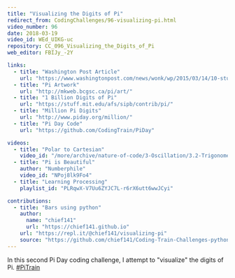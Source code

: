 ```yaml
---
title: "Visualizing the Digits of Pi"
redirect_from: CodingChallenges/96-visualizing-pi.html
video_number: 96
date: 2018-03-19
video_id: WEd_UIKG-uc
repository: CC_096_Visualizing_the_Digits_of_Pi
web_editor: FBIJy_-2Y

links:
  - title: "Washington Post Article"
    url: "https://www.washingtonpost.com/news/wonk/wp/2015/03/14/10-stunning-images-show-the-beauty-hidden-in-pi/?utm_term=.e232a2caa3ed"
  - title: "Pi Artwork"
    url: "http://mkweb.bcgsc.ca/pi/art/"
  - title: "1 Billion Digits of Pi"
    url: "https://stuff.mit.edu/afs/sipb/contrib/pi/"
  - title: "Million Pi Digits"
    url: "http://www.piday.org/million/"
  - title: "Pi Day Code"
    url: "https://github.com/CodingTrain/PiDay"

videos:
  - title: "Polar to Cartesian"
    video_id: "/more/archive/nature-of-code/3-Oscillation/3.2-Trigonometry-and-Polar-Coordinates"
  - title: "Pi is Beautiful"
    author: "Numberphile"
    video_id: "NPoj8lk9Fo4"
  - title: "Learning Processing"
    playlist_id: "PLRqwX-V7Uu6ZYJC7L-r6rX6utt6wwJCyi"

contributions:
  - title: "Bars using python"
    author:
      name: "chief141"
      url: "https://chief141.github.io"
    url: "https://repl.it/@chief141/visualizing-pi"
    source: "https://github.com/chief141/Coding-Train-Challenges-python/tree/master/visualizing-pi"
---
```

In this second Pi Day coding challenge, I attempt to "visualize" the digits of Pi. [#PiTrain](https://twitter.com/hashtag/PiTrain)
